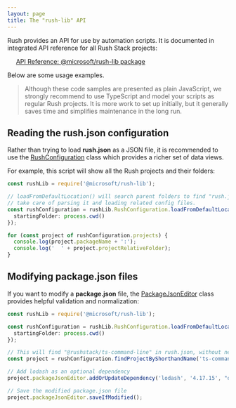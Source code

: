 ```yaml
---
layout: page
title: The "rush-lib" API
---
```


Rush provides an API for use by automation scripts.  It is documented in integrated API reference for all Rush Stack projects:

&nbsp;&nbsp;&nbsp;&nbsp; [API Reference: @microsoft/rush-lib package](https://rushstack.io/pages/api/rush-lib/)

Below are some usage examples.

> Although these code samples are presented as plain JavaScript, we strongly recommend to use TypeScript and model your scripts as regular Rush projects.  It is more work to set up initially, but it generally saves time and simplifies maintenance in the long run.

## Reading the rush.json configuration

Rather than trying to load **rush.json** as a JSON file, it is recommended to use the [RushConfiguration](https://rushstack.io/pages/api/rush-lib.rushconfiguration/) class which provides a richer set of data views.

For example, this script will show all the Rush projects and their folders:

```ts
const rushLib = require('@microsoft/rush-lib');

// loadFromDefaultLocation() will search parent folders to find "rush.json" and then
// take care of parsing it and loading related config files.
const rushConfiguration = rushLib.RushConfiguration.loadFromDefaultLocation({
  startingFolder: process.cwd()
});

for (const project of rushConfiguration.projects) {
  console.log(project.packageName + ':');
  console.log('  ' + project.projectRelativeFolder);
}
```

## Modifying package.json files

If you want to modify a **package.json** file, the [PackageJsonEditor](https://rushstack.io/pages/api/rush-lib.packagejsoneditor/) class provides helpful validation and normalization:

```ts
const rushLib = require('@microsoft/rush-lib');

const rushConfiguration = rushLib.RushConfiguration.loadFromDefaultLocation({
  startingFolder: process.cwd()
});

// This will find "@rushstack/ts-command-line" in rush.json, without needing to specify the NPM scope
const project = rushConfiguration.findProjectByShorthandName('ts-command-line');

// Add lodash as an optional dependency
project.packageJsonEditor.addOrUpdateDependency('lodash', '4.17.15', "optionalDependencies");

// Save the modified package.json file
project.packageJsonEditor.saveIfModified();
```

